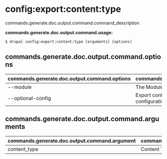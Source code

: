 # config:export:content:type
commands.generate.doc.output.command.command_description

**commands.generate.doc.output.command.usage:**
```
$ drupal config:export:content:type [arguments] [options] 
```

## commands.generate.doc.output.command.options
commands.generate.doc.output.command.options | commands.generate.doc.output.command.details
-------|-------------
--module | The Module name.
--optional-config | Export content type as an optional YAML configuration in your module

## commands.generate.doc.output.command.arguments
commands.generate.doc.output.command.argument | commands.generate.doc.output.command.details
---------|-------------
content_type | Content Type to be exported
